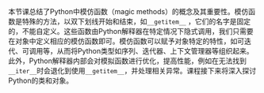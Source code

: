 本节课总结了Python中模仿函数（magic methods）的概念及其重要性。模仿函数是特殊的方法，以双下划线开始和结束，如`__getitem__`
，它们的名字是固定的，不能自定义。这些函数由Python解释器在特定情况下隐式调用，我们只需要在对象中定义相应的模仿函数即可。模仿函数可以赋予对象特定的特性，如可迭代、可调用等，从而将Python类型如序列、迭代器、上下文管理器等组织起来。此外，Python解释器内部会对模拟函数进行优化，提高性能，例如在无法找到
`__iter__`时会退化到使用`__getitem__`，并处理相关异常。课程接下来将深入探讨Python的类和对象。